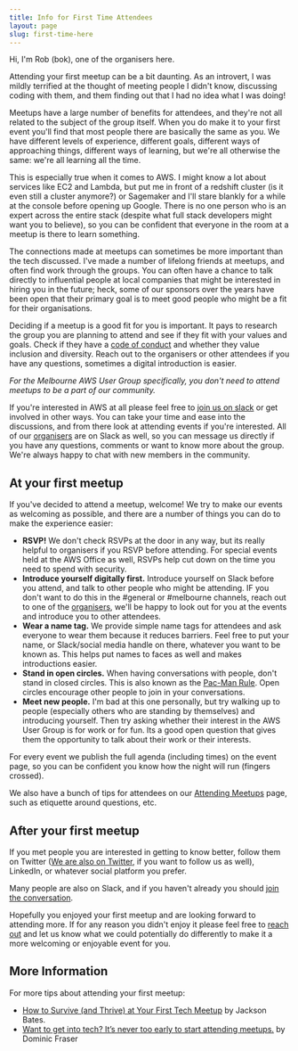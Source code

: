 ```yaml
---
title: Info for First Time Attendees
layout: page
slug: first-time-here
---
```


Hi, I'm Rob (bok), one of the organisers here.

Attending your first meetup can be a bit daunting. As an introvert, I was mildly terrified at the thought of meeting people I didn't know, discussing coding with them, and them finding out that I had no idea what I was doing!

Meetups have a large number of benefits for attendees, and they're not all related to the subject of the group itself. When you do make it to your first event you'll find that most people there are basically the same as you. We have different levels of experience, different goals, different ways of approaching things, different ways of learning, but we're all otherwise the same: we're all learning all the time.

This is especially true when it comes to AWS. I might know a lot about services like EC2 and Lambda, but put me in front of a redshift cluster (is it even still a cluster anymore?) or Sagemaker and I'll stare blankly for a while at the console before opening up Google. There is no one person who is an expert across the entire stack (despite what full stack developers might want you to believe), so you can be confident that everyone in the room at a meetup is there to learn something.

The connections made at meetups can sometimes be more important than the tech discussed. I've made a number of lifelong friends at meetups, and often find work through the groups. You can often have a chance to talk directly to influential people at local companies that might be interested in hiring you in the future; heck, some of our sponsors over the years have been open that their primary goal is to meet good people who might be a fit for their organisations.

Deciding if a meetup is a good fit for you is important. It pays to research the group you are planning to attend and see if they fit with your values and goals. Check if they have a [code of conduct](/code-of-conduct/) and whether they value inclusion and diversity. Reach out to the organisers or other attendees if you have any questions, sometimes a digital introduction is easier.

_For the Melbourne AWS User Group specifically, you don't need to attend meetups to be a part of our community._

If you're interested in AWS at all please feel free to [join us on slack](/slack/) or get involved in other ways. You can take your time and ease into the discussions, and from there look at attending events if you're interested. All of our [organisers](/slack/#organisers) are on Slack as well, so you can message us directly if you have any questions, comments or want to know more about the group. We're always happy to chat with new members in the community.

## At your first meetup

If you've decided to attend a meetup, welcome! We try to make our events as welcoming as possible, and there are a number of things you can do to make the experience easier:

* **RSVP!** We don't check RSVPs at the door in any way, but its really helpful to organisers if you RSVP before attending. For special events held at the AWS Office as well, RSVPs help cut down on the time you need to spend with security.
* **Introduce yourself digitally first.** Introduce yourself on Slack before you attend, and talk to other people who might be attending. IF you don't want to do this in the #general or #melbourne channels, reach out to one of the [organisers](/slack/#organisers), we'll be happy to look out for you at the events and introduce you to other attendees.
* **Wear a name tag.** We provide simple name tags for attendees and ask everyone to wear them because it reduces barriers. Feel free to put your name, or Slack/social media handle on there, whatever you want to be known as. This helps put names to faces as well and makes introductions easier.
* **Stand in open circles.** When having conversations with people, don't stand in closed circles. This is also known as the [Pac-Man Rule](https://www.ericholscher.com/blog/2017/aug/2/pacman-rule-conferences/). Open circles encourage other people to join in your conversations.
* **Meet new people.** I'm bad at this one personally, but try walking up to people (especially others who are standing by themselves) and introducing yourself. Then try asking whether their interest in the AWS User Group is for work or for fun. Its a good open question that gives them the opportunity to talk about their work or their interests.

For every event we publish the full agenda (including times) on the event page, so you can be confident you know how the night will run (fingers crossed).

We also have a bunch of tips for attendees on our [Attending Meetups](/attend-meetups/) page, such as etiquette around questions, etc.

## After your first meetup

If you met people you are interested in getting to know better, follow them on Twitter ([We are also on Twitter](https://twitter.com/awsmelb), if you want to follow us as well), LinkedIn, or whatever social platform you prefer.

Many people are also on Slack, and if you haven't already you should [join the conversation](/slack/).

Hopefully you enjoyed your first meetup and are looking forward to attending more. If for any reason you didn't enjoy it please feel free to [reach out](/contact/) and let us know what we could potentially do differently to make it a more welcoming or enjoyable event for you.

## More Information

For more tips about attending your first meetup:

* [How to Survive (and Thrive) at Your First Tech Meetup](https://www.freecodecamp.org/news/first-meetup/) by Jackson Bates.
* [Want to get into tech? It’s never too early to start attending meetups.](https://www.freecodecamp.org/news/want-to-get-into-tech-its-never-too-early-to-start-attending-meetups-2a0cab446229/) by Dominic Fraser

